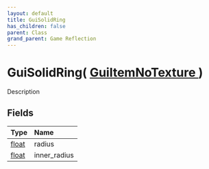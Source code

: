 ```yaml
---
layout: default
title: GuiSolidRing
has_children: false
parent: Class
grand_parent: Game Reflection
---
```

# GuiSolidRing( [ GuiItemNoTexture ](/docs/game-reflection/classes/gui_item_no_texture) )
Description 

## Fields

| Type | Name |
|:-------------|:--------------|
| [float](/docs/game-reflection/components/float) | radius |
| [float](/docs/game-reflection/components/float) | inner_radius |


